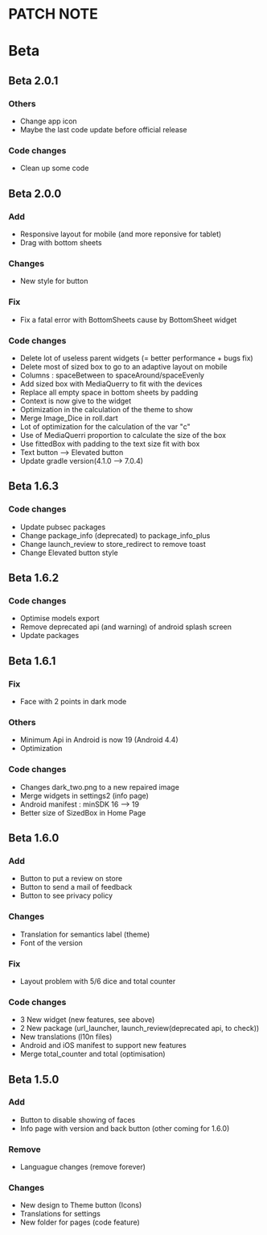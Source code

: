 # PATCH NOTE

# Beta

## Beta 2.0.1

### Others

* Change app icon
* Maybe the last code update before official release

### Code changes

* Clean up some code

## Beta 2.0.0

### Add  

* Responsive layout for mobile (and more reponsive for tablet)
* Drag with bottom sheets

### Changes

* New style for button

### Fix

* Fix a fatal error with BottomSheets cause by BottomSheet widget

### Code changes

* Delete lot of useless parent widgets (= better performance + bugs fix)
* Delete most of sized box to go to an adaptive layout on mobile
* Columns : spaceBetween to spaceAround/spaceEvenly
* Add sized box with MediaQuerry to fit with the devices
* Replace all empty space in bottom sheets by padding
* Context is now give to the widget
* Optimization in the calculation of the theme to show
* Merge Image_Dice in roll.dart
* Lot of optimization for the calculation of the var "c"
* Use of MediaQuerri proportion to calculate the size of the box
* Use fittedBox with padding to the text size fit with box
* Text button --> Elevated button
* Update gradle version(4.1.0 --> 7.0.4)

## Beta 1.6.3

### Code changes

* Update pubsec packages
* Change package_info (deprecated) to package_info_plus
* Change launch_review to store_redirect to remove toast
* Change Elevated button style

## Beta 1.6.2

### Code changes

* Optimise models export
* Remove deprecated api (and warning) of android splash screen
* Update packages

## Beta 1.6.1

### Fix

* Face with 2 points in dark mode 

### Others

* Minimum Api in Android is now 19 (Android 4.4)
* Optimization

### Code changes

* Changes dark_two.png to a new repaired image
* Merge widgets in settings2 (info page)
* Android manifest : minSDK 16 --> 19
* Better size of SizedBox in Home Page

## Beta 1.6.0

### Add  

* Button to put a review on store
* Button to send a mail of feedback
* Button to see privacy policy

### Changes 

* Translation for semantics label (theme)
* Font of the version

### Fix 

* Layout problem with 5/6 dice and total counter

### Code changes 

* 3 New widget (new features, see above)
* 2 New package (url_launcher, launch_review(deprecated api, to check))
* New translations (l10n files)
* Android and iOS manifest to support new features
* Merge total_counter and total (optimisation)

## Beta 1.5.0

### Add  

* Button to disable showing of faces
* Info page with version and back button (other coming for 1.6.0)

### Remove

* Languague changes (remove forever)

### Changes

* New design to Theme button (Icons)
* Translations for settings
* New folder for pages (code feature)
